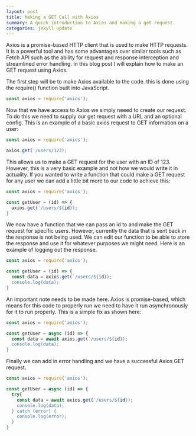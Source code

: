 ```yaml
---
layout: post
title: Making a GET Call with Axios
summary: A quick introduction to Axios and making a get request.
categories: jekyll update
---
```


Axios is a promise-based HTTP client that is used to make HTTP requests. It is a powerful tool and has some advantages over similar tools such as Fetch API such as the ability for request and response interception and streamlined error handling. In this blog post I will explain how to make an GET request using Axios.

The first step will be to make Axios available to the code. this is done using the require() function built into JavaScript.

```javascript
const axios = require('axios');
```

Now that we have access to Axios we simply neeed to create our request. To do this we need to supply our get request with a URL and an optional config. This is an example of a basic axios request to GET information on a user:

```javascript
const axios = require('axios');

axios.get('/users/123);
```

This allows us to make a GET request for the user with an ID of 123. However, this is a very basic example and not how we would write it in actuality. If you wanted to write a function that could make a GET request for any user we can add a little bit more to our code to achieve this:

```javascript
const axios = require('axios');

const getUser = (id) => {
  axios.get(`/users/${id});
}
```

We now have a function that we can pass an id to and make the GET request for specific users. However, currently the data that is sent back in the response is not being used. We can edit our function to be able to store the response and use it for whatever purposes we might need. Here is an example of logging out the response.

```javascript
const axios = require('axios');

const getUser = (id) => {
  const data = axios.get(`/users/${id});
  console.log(data);
}
```
An important note needs to be made here. Axios is promise-based, which means for this code to properly run we need to have it run asynchronously for it to run properly. This is a simple fix as shown here:

```javascript
const axios = require('axios');

const getUser = async (id) => {
  const data = await axios.get(`/users/${id});
  console.log(data);
}
```
Finally we can add in error handling and we have a successful Axios GET request.

```javascript
const axios = require('axios');

const getUser = async (id) => {
  try{
    const data = await axios.get(`/users/${id});
    console.log(data);
  } catch (error) {
    console.log(error);
  }
}
```
